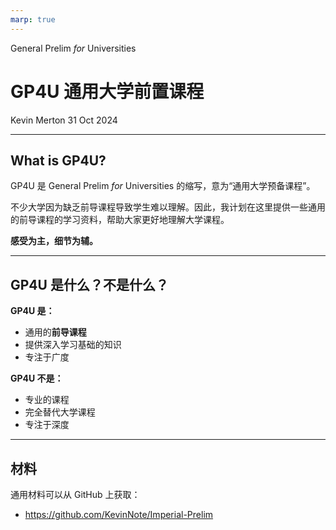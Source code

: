 ```yaml
---
marp: true
---
```


General Prelim *for* Universities
# GP4U 通用大学前置课程

Kevin Merton
31 Oct 2024

---

## What is GP4U?

GP4U 是 General Prelim *for* Universities 的缩写，意为“通用大学预备课程”。

不少大学因为缺乏前导课程导致学生难以理解。因此，我计划在这里提供一些通用的前导课程的学习资料，帮助大家更好地理解大学课程。

**感受为主，细节为辅。**

---

## GP4U 是什么？不是什么？

**GP4U 是：**
- 通用的**前导课程**
- 提供深入学习基础的知识
- 专注于广度

**GP4U 不是：**
- 专业的课程
- 完全替代大学课程
- 专注于深度

---

## 材料

通用材料可以从 GitHub 上获取：
- <https://github.com/KevinNote/Imperial-Prelim>